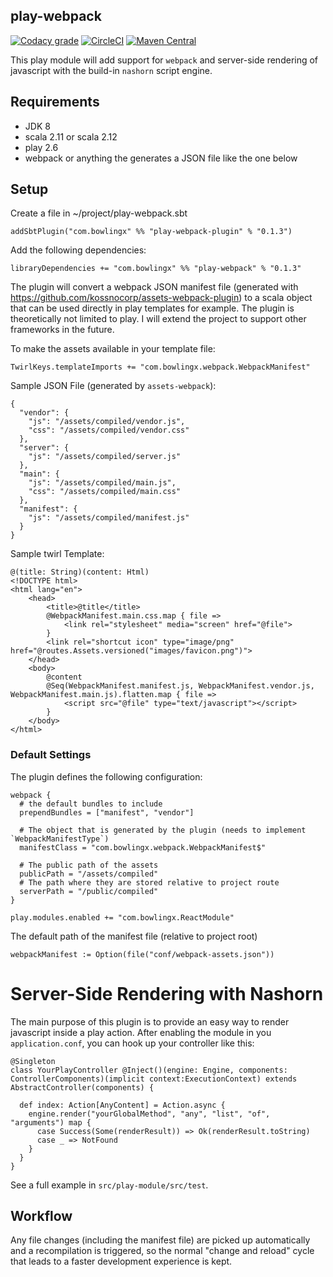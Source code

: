 play-webpack
------------

[![Codacy grade](https://img.shields.io/codacy/grade/4ca293d1006d4416a9aeb76bf323db6e.svg)](https://www.codacy.com/app/bowlingx/play-webpack?utm_source=github.com&amp;utm_medium=referral&amp;utm_content=BowlingX/play-webpack&amp;utm_campaign=Badge_Grade)
[![CircleCI](https://img.shields.io/circleci/project/github/BowlingX/play-webpack.svg)](https://circleci.com/gh/BowlingX/play-webpack)
[![Maven Central](https://img.shields.io/maven-central/v/com.bowlingx/play-webpack_2.12.svg)](http://search.maven.org/#search%7Cga%7C1%7Ca%3A%22play-webpack_2.12%22)

This play module will add support for `webpack` and server-side rendering of javascript 
with the build-in `nashorn` script engine.

## Requirements

- JDK 8
- scala 2.11 or scala 2.12
- play 2.6
- webpack or anything the generates a JSON file like the one below

## Setup

Create a file in ~/project/play-webpack.sbt

    addSbtPlugin("com.bowlingx" %% "play-webpack-plugin" % "0.1.3")
    
Add the following dependencies:
    
    libraryDependencies += "com.bowlingx" %% "play-webpack" % "0.1.3"

The plugin will convert a webpack JSON manifest file (generated with https://github.com/kossnocorp/assets-webpack-plugin) to a scala object 
that can be used directly in play templates for example. The plugin is theoretically not limited to play. 
I will extend the project to support other frameworks in the future.

To make the assets available in your template file:

    TwirlKeys.templateImports += "com.bowlingx.webpack.WebpackManifest"

Sample JSON File (generated by `assets-webpack`):

    {
      "vendor": {
        "js": "/assets/compiled/vendor.js",
        "css": "/assets/compiled/vendor.css"
      },
      "server": {
        "js": "/assets/compiled/server.js"
      },
      "main": {
        "js": "/assets/compiled/main.js",
        "css": "/assets/compiled/main.css"
      },
      "manifest": {
        "js": "/assets/compiled/manifest.js"
      }
    }
    
Sample twirl Template:
    
    @(title: String)(content: Html)
    <!DOCTYPE html>
    <html lang="en">
        <head>
            <title>@title</title>
            @WebpackManifest.main.css.map { file =>
                <link rel="stylesheet" media="screen" href="@file">
            }
            <link rel="shortcut icon" type="image/png" href="@routes.Assets.versioned("images/favicon.png")">
        </head>
        <body>
            @content
            @Seq(WebpackManifest.manifest.js, WebpackManifest.vendor.js, WebpackManifest.main.js).flatten.map { file =>
                <script src="@file" type="text/javascript"></script>
            }
        </body>
    </html>

### Default Settings

The plugin defines the following configuration:

    webpack {
      # the default bundles to include
      prependBundles = ["manifest", "vendor"]
    
      # The object that is generated by the plugin (needs to implement `WebpackManifestType`)
      manifestClass = "com.bowlingx.webpack.WebpackManifest$"

      # The public path of the assets
      publicPath = "/assets/compiled"
      # The path where they are stored relative to project route
      serverPath = "/public/compiled"
    }

    play.modules.enabled += "com.bowlingx.ReactModule"
    
The default path of the manifest file (relative to project root)
    
    webpackManifest := Option(file("conf/webpack-assets.json"))

# Server-Side Rendering with Nashorn

The main purpose of this plugin is to provide an easy way to render javascript inside a play action.
After enabling the module in you `application.conf`, you can hook up your controller like this:

    @Singleton
    class YourPlayController @Inject()(engine: Engine, components: ControllerComponents)(implicit context:ExecutionContext) extends AbstractController(components) {
    
      def index: Action[AnyContent] = Action.async {
        engine.render("yourGlobalMethod", "any", "list", "of", "arguments") map {
          case Success(Some(renderResult)) => Ok(renderResult.toString)
          case _ => NotFound
        }
      }
    }

See a full example in `src/play-module/src/test`.

## Workflow

Any file changes (including the manifest file) are picked up automatically and a recompilation is triggered, 
so the normal "change and reload" cycle that leads to a faster development experience is kept.

